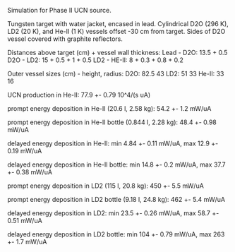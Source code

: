 Simulation for Phase II UCN source.

Tungsten target with water jacket, encased in lead.
Cylindrical D2O (296 K), LD2 (20 K), and He-II (1 K) vessels offset -30 cm from target.
Sides of D2O vessel covered with graphite reflectors.

Distances above target (cm) + vessel wall thickness:
Lead - D2O: 13.5 + 0.5
D2O - LD2: 15 + 0.5 + 1 + 0.5
LD2 - HE-II: 8 + 0.3 + 0.8 + 0.2

Outer vessel sizes (cm) - height, radius:
D2O: 82.5 43
LD2: 51 33
He-II: 33 16

UCN production in He-II:
77.9 +- 0.79 10^4/(s uA)

prompt energy deposition in He-II (20.6 l, 2.58 kg):
54.2 +- 1.2 mW/uA

prompt energy deposition in He-II bottle (0.844 l, 2.28 kg):
48.4 +- 0.98 mW/uA

delayed energy deposition in He-II:
min 4.84 +- 0.11 mW/uA, max 12.9 +- 0.19 mW/uA

delayed energy deposition in He-II bottle:
min 14.8 +- 0.2 mW/uA, max 37.7 +- 0.38 mW/uA

prompt energy deposition in LD2 (115 l, 20.8 kg):
450 +- 5.5 mW/uA

prompt energy deposition in LD2 bottle (9.18 l, 24.8 kg):
462 +- 5.4 mW/uA

delayed energy deposition in LD2:
min 23.5 +- 0.26 mW/uA, max 58.7 +- 0.51 mW/uA

delayed energy deposition in LD2 bottle:
min 104 +- 0.79 mW/uA, max 263 +- 1.7 mW/uA

